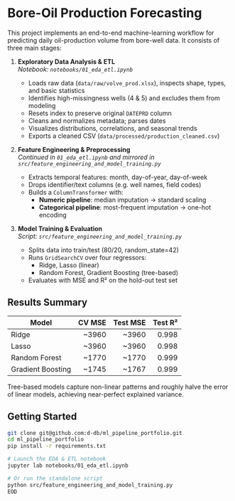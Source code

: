 # Bore-Oil Production Forecasting

This project implements an end-to-end machine-learning workflow for predicting daily oil-production volume from bore-well data. It consists of three main stages:

1. **Exploratory Data Analysis & ETL**  
   _Notebook: `notebooks/01_eda_etl.ipynb`_  
   - Loads raw data (`data/raw/volve_prod.xlsx`), inspects shape, types, and basic statistics  
   - Identifies high-missingness wells (4 & 5) and excludes them from modeling  
   - Resets index to preserve original `DATEPRD` column  
   - Cleans and normalizes metadata; parses dates  
   - Visualizes distributions, correlations, and seasonal trends  
   - Exports a cleaned CSV (`data/processed/production_cleaned.csv`)

2. **Feature Engineering & Preprocessing**  
   _Continued in `01_eda_etl.ipynb` and mirrored in `src/feature_engineering_and_model_training.py`_  
   - Extracts temporal features: month, day-of-year, day-of-week  
   - Drops identifier/text columns (e.g. well names, field codes)  
   - Builds a `ColumnTransformer` with:  
     - **Numeric pipeline**: median imputation → standard scaling  
     - **Categorical pipeline**: most-frequent imputation → one-hot encoding  

3. **Model Training & Evaluation**  
   _Script: `src/feature_engineering_and_model_training.py`_  
   - Splits data into train/test (80/20, random_state=42)  
   - Runs `GridSearchCV` over four regressors:  
     - Ridge, Lasso (linear)  
     - Random Forest, Gradient Boosting (tree-based)  
   - Evaluates with MSE and R² on the hold-out test set

## Results Summary

| Model               | CV MSE   | Test MSE | Test R² |
|---------------------|---------:|---------:|--------:|
| Ridge               | ~3960    | ~3960    | 0.998   |
| Lasso               | ~3960    | ~3960    | 0.998   |
| Random Forest       | ~1770    | ~1770    | 0.999   |
| Gradient Boosting   | ~1745    | ~1767    | 0.999   |

Tree-based models capture non-linear patterns and roughly halve the error of linear models, achieving near-perfect explained variance.

## Getting Started

```bash
git clone git@github.com:d-db/ml_pipeline_portfolio.git
cd ml_pipeline_portfolio
pip install -r requirements.txt

# Launch the EDA & ETL notebook
jupyter lab notebooks/01_eda_etl.ipynb

# Or run the standalone script
python src/feature_engineering_and_model_training.py
EOD
